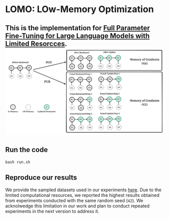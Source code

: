 # LOMO: LOw-Memory Optimization
This is the implementation for [Full Parameter Fine-Tuning for Large Language Models with Limited Resorcces](https://arxiv.org/pdf/2306.09782.pdf).
![LOMO](assets/LOMO.png)
---
## Run the code
```shell
bash run.sh
```

## Reproduce our results
We provide the sampled datasets used in our experiments [here](https://drive.google.com/drive/folders/1zV7sXvU7YHKWyS3fYV0yyi7FyTjIpEuO?usp=sharing). Due to the limited computational resources, we reported the highest results obtained from experiments conducted with the same random seed (`42`). We acknolwedge this limitation in our work and plan to conduct repeated experiments in the next version to address it.